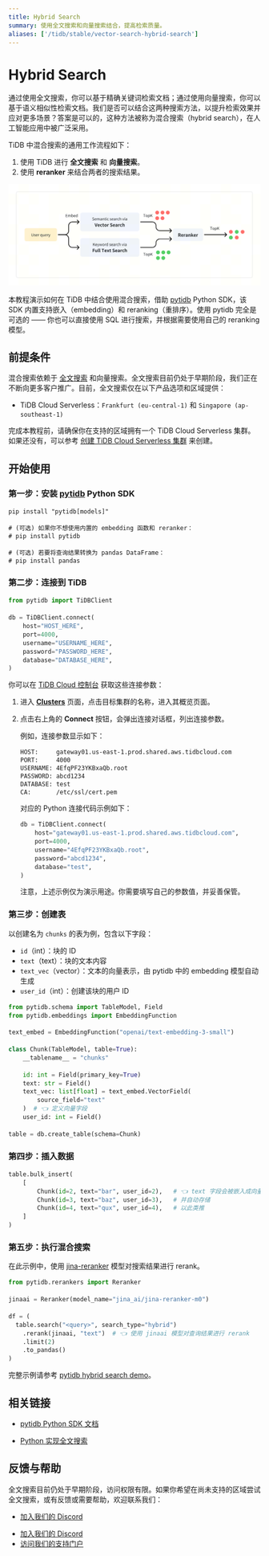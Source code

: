 ```yaml
---
title: Hybrid Search
summary: 使用全文搜索和向量搜索结合，提高检索质量。
aliases: ['/tidb/stable/vector-search-hybrid-search']
---
```


# Hybrid Search

通过使用全文搜索，你可以基于精确关键词检索文档；通过使用向量搜索，你可以基于语义相似性检索文档。我们是否可以结合这两种搜索方法，以提升检索效果并应对更多场景？答案是可以的，这种方法被称为混合搜索（hybrid search），在人工智能应用中被广泛采用。

TiDB 中混合搜索的通用工作流程如下：

1. 使用 TiDB 进行 **全文搜索** 和 **向量搜索**。
2. 使用 **reranker** 来结合两者的搜索结果。

![Hybrid Search](/media/vector-search/hybrid-search-overview.svg)

本教程演示如何在 TiDB 中结合使用混合搜索，借助 [pytidb](https://github.com/pingcap/pytidb) Python SDK，该 SDK 内置支持嵌入（embedding）和 reranking（重排序）。使用 pytidb 完全是可选的 —— 你也可以直接使用 SQL 进行搜索，并根据需要使用自己的 reranking 模型。

## 前提条件

混合搜索依赖于 [全文搜索](/tidb-cloud/vector-search-full-text-search-python.md) 和向量搜索。全文搜索目前仍处于早期阶段，我们正在不断向更多客户推广。目前，全文搜索仅在以下产品选项和区域提供：

- TiDB Cloud Serverless：`Frankfurt (eu-central-1)` 和 `Singapore (ap-southeast-1)`

完成本教程前，请确保你在支持的区域拥有一个 TiDB Cloud Serverless 集群。如果还没有，可以参考 [创建 TiDB Cloud Serverless 集群](/develop/dev-guide-build-cluster-in-cloud.md) 来创建。

## 开始使用

### 第一步：安装 [pytidb](https://github.com/pingcap/pytidb) Python SDK

```shell
pip install "pytidb[models]"

# (可选) 如果你不想使用内置的 embedding 函数和 reranker：
# pip install pytidb

# (可选) 若要将查询结果转换为 pandas DataFrame：
# pip install pandas
```

### 第二步：连接到 TiDB

```python
from pytidb import TiDBClient

db = TiDBClient.connect(
    host="HOST_HERE",
    port=4000,
    username="USERNAME_HERE",
    password="PASSWORD_HERE",
    database="DATABASE_HERE",
)
```

你可以在 [TiDB Cloud 控制台](https://tidbcloud.com) 获取这些连接参数：

1. 进入 [**Clusters**](https://tidbcloud.com/project/clusters) 页面，点击目标集群的名称，进入其概览页面。

2. 点击右上角的 **Connect** 按钮，会弹出连接对话框，列出连接参数。

   例如，连接参数显示如下：

   ```text
   HOST:     gateway01.us-east-1.prod.shared.aws.tidbcloud.com
   PORT:     4000
   USERNAME: 4EfqPF23YKBxaQb.root
   PASSWORD: abcd1234
   DATABASE: test
   CA:       /etc/ssl/cert.pem
   ```

   对应的 Python 连接代码示例如下：

   ```python
   db = TiDBClient.connect(
       host="gateway01.us-east-1.prod.shared.aws.tidbcloud.com",
       port=4000,
       username="4EfqPF23YKBxaQb.root",
       password="abcd1234",
       database="test",
   )
   ```

   注意，上述示例仅为演示用途。你需要填写自己的参数值，并妥善保管。

### 第三步：创建表

以创建名为 `chunks` 的表为例，包含以下字段：

- `id`（int）：块的 ID
- `text`（text）：块的文本内容
- `text_vec`（vector）：文本的向量表示，由 pytidb 中的 embedding 模型自动生成
- `user_id`（int）：创建该块的用户 ID

```python
from pytidb.schema import TableModel, Field
from pytidb.embeddings import EmbeddingFunction

text_embed = EmbeddingFunction("openai/text-embedding-3-small")

class Chunk(TableModel, table=True):
    __tablename__ = "chunks"

    id: int = Field(primary_key=True)
    text: str = Field()
    text_vec: list[float] = text_embed.VectorField(
        source_field="text"
    )  # 👈 定义向量字段
    user_id: int = Field()

table = db.create_table(schema=Chunk)
```

### 第四步：插入数据

```python
table.bulk_insert(
    [
        Chunk(id=2, text="bar", user_id=2),   # 👈 text 字段会被嵌入成向量，存入 "text_vec" 字段
        Chunk(id=3, text="baz", user_id=3),   # 并自动存储
        Chunk(id=4, text="qux", user_id=4),   # 以此类推
    ]
)
```

### 第五步：执行混合搜索

在此示例中，使用 [jina-reranker](https://huggingface.co/jinaai/jina-reranker-m0) 模型对搜索结果进行 rerank。

```python
from pytidb.rerankers import Reranker

jinaai = Reranker(model_name="jina_ai/jina-reranker-m0")

df = (
  table.search("<query>", search_type="hybrid")
    .rerank(jinaai, "text")  # 👈 使用 jinaai 模型对查询结果进行 rerank
    .limit(2)
    .to_pandas()
)
```

完整示例请参考 [pytidb hybrid search demo](https://github.com/pingcap/pytidb/tree/main/examples/hybrid_search)。

## 相关链接

- [pytidb Python SDK 文档](https://github.com/pingcap/pytidb)

- [Python 实现全文搜索](/tidb-cloud/vector-search-full-text-search-python.md)

## 反馈与帮助

全文搜索目前仍处于早期阶段，访问权限有限。如果你希望在尚未支持的区域尝试全文搜索，或有反馈或需要帮助，欢迎联系我们：

<CustomContent platform="tidb">

- [加入我们的 Discord](https://discord.gg/zcqexutz2R)

</CustomContent>

<CustomContent platform="tidb-cloud">

- [加入我们的 Discord](https://discord.gg/zcqexutz2R)
- [访问我们的支持门户](https://tidb.support.pingcap.com/)

</CustomContent>